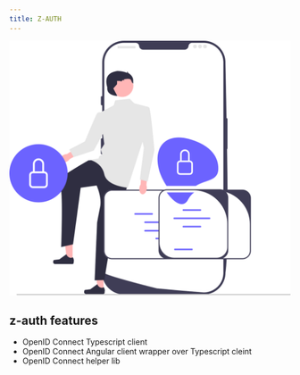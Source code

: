 ```yaml
---
title: Z-AUTH
---
```


![Example banner](../static/img/intro_encryption.svg)

## z-auth features

- OpenID Connect Typescript client
- OpenID Connect Angular client wrapper over Typescript cleint
- OpenID Connect helper lib
